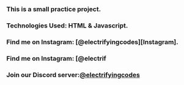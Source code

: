 ### This is a small practice project.

### Technologies Used: HTML & Javascript.

### Find me on Instagram: [@electrifyingcodes][Instagram].
### Find me on Instagram: [@electrif
### Join our Discord server:[@electrifyingcodes][discord]

[Instgram]: https://www.instagram.com/electrifying_codes
[discord]: htt
